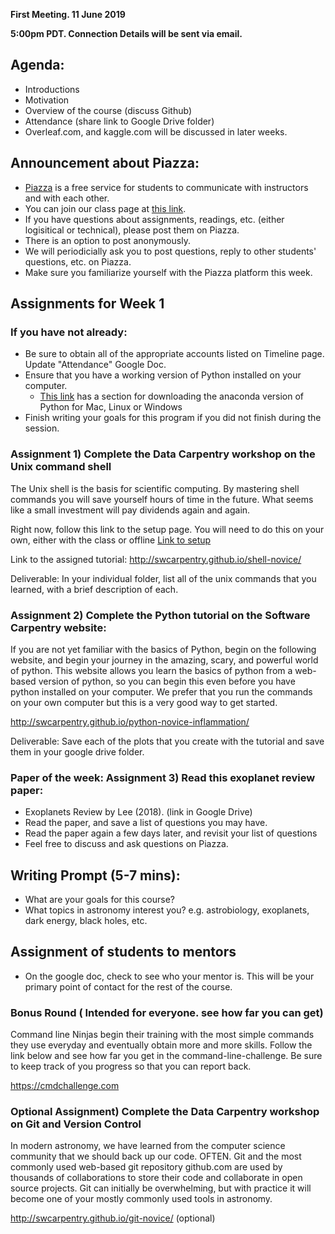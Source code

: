 **First Meeting. 11 June 2019**

**5:00pm PDT. Connection Details will be sent via email.**

## Agenda:
* Introductions
* Motivation
* Overview of the course (discuss Github)
* Attendance (share link to Google Drive folder)
* Overleaf.com, and kaggle.com will be discussed in later weeks.

## Announcement about Piazza:
* [Piazza](https://piazza.com/) is a free service for students to communicate with instructors and with each other. 
* You can join our class page at [this link](piazza.com/caltech/summer2019/iar).
* If you have questions about assignments, readings, etc. (either logisitical or technical), please post them on Piazza.
* There is an option to post anonymously. 
* We will periodicially ask you to post questions, reply to other students' questions, etc. on Piazza.
* Make sure you familiarize yourself with the Piazza platform this week.


## Assignments for Week 1

### If you have not already:
 * Be sure to obtain all of the appropriate accounts listed on Timeline page. Update "Attendance" Google Doc.
 * Ensure that you have a working version of Python installed on your computer.
   * [This link](https://carpentries.github.io/workshop-template/#python) has a section for downloading the anaconda version of Python for Mac, Linux or Windows
 * Finish writing your goals for this program if you did not finish during the session.

### Assignment 1) Complete the Data Carpentry workshop on the Unix command shell
The Unix shell is the basis for scientific computing. By mastering shell commands you will save 
yourself hours of time in the future. What seems like a small investment will pay dividends again and again.

Right now, follow this link to the setup page. You will need to do this on your own, either with the class or offline
[Link to setup](http://swcarpentry.github.io/shell-novice/setup.html)

Link to the assigned tutorial:
http://swcarpentry.github.io/shell-novice/

Deliverable:
  In your individual folder, list all of the unix commands that you learned, with a brief description of each.


### Assignment 2) Complete the Python tutorial on the Software Carpentry website:

If you are not yet familiar with the basics of Python, begin on the following website, and begin your
journey in the amazing, scary, and powerful world of python. This website allows you learn the basics
of python from a web-based version of python, so you can begin this even before you have python installed
on your computer. We prefer that you run the commands on your own computer but this is a very good way to
get started.

http://swcarpentry.github.io/python-novice-inflammation/

Deliverable:
   Save each of the plots that you create with the tutorial and save them in your google drive folder.
   
### Paper of the week: Assignment 3) Read this exoplanet review paper:

* Exoplanets Review by Lee (2018). (link in Google Drive)
* Read the paper, and save a list of questions you may have.
* Read the paper again a few days later, and revisit your list of questions
* Feel free to discuss and ask questions on Piazza.

## Writing Prompt (5-7 mins):
* What are your goals for this course?
* What topics in astronomy interest you? e.g. astrobiology, exoplanets, dark energy, black holes, etc.

## Assignment of students to mentors
* On the google doc, check to see who your mentor is. This will be your primary point of contact for the rest of the course.




### Bonus Round ( Intended for everyone. see how far you can get)
Command line Ninjas begin their training with the most simple commands they use everyday and eventually obtain 
more and more skills. Follow the link below and see how far you get in the command-line-challenge. Be sure to
keep track of you progress so that you can report back. 

https://cmdchallenge.com

### Optional Assignment) Complete the Data Carpentry workshop on Git and Version Control
In modern astronomy, we have learned from the computer science community that we should back up our code. OFTEN.
Git and the most commonly used web-based git repository github.com are used by thousands of collaborations to
store their code and collaborate in open source projects. Git can initially be overwhelming, but with practice
it will become one of your mostly commonly used tools in astronomy.

http://swcarpentry.github.io/git-novice/ (optional)
